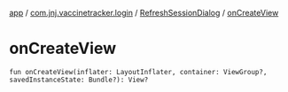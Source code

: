 [app](../../index.md) / [com.jnj.vaccinetracker.login](../index.md) / [RefreshSessionDialog](index.md) / [onCreateView](./on-create-view.md)

# onCreateView

`fun onCreateView(inflater: LayoutInflater, container: ViewGroup?, savedInstanceState: Bundle?): View?`